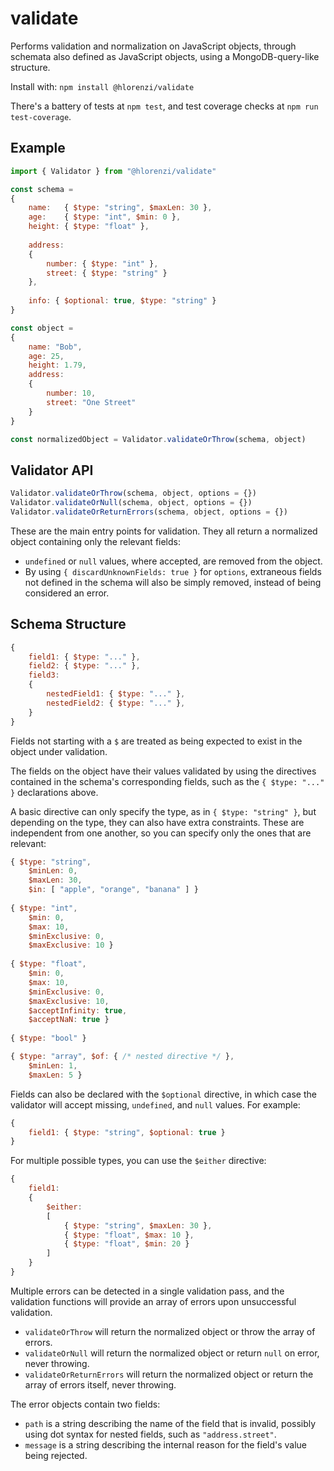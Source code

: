 # validate

Performs validation and normalization on JavaScript objects,
through schemata also defined as JavaScript objects,
using a MongoDB-query-like structure.

Install with: `npm install @hlorenzi/validate`

There's a battery of tests at `npm test`,
and test coverage checks at `npm run test-coverage`.

## Example

```js
import { Validator } from "@hlorenzi/validate"

const schema =
{
    name:   { $type: "string", $maxLen: 30 },
    age:    { $type: "int", $min: 0 },
    height: { $type: "float" },
    
    address:
    {
        number: { $type: "int" },
        street: { $type: "string" }
    },
    
    info: { $optional: true, $type: "string" }
}

const object =
{
    name: "Bob",
    age: 25,
    height: 1.79,
    address:
    {
        number: 10,
        street: "One Street"
    }
}

const normalizedObject = Validator.validateOrThrow(schema, object)
```

## Validator API

```js
Validator.validateOrThrow(schema, object, options = {})
Validator.validateOrNull(schema, object, options = {})
Validator.validateOrReturnErrors(schema, object, options = {})
```

These are the main entry points for validation. They all return
a normalized object containing only the relevant fields:

- `undefined` or `null` values, where accepted, are removed from the object.
- By using `{ discardUnknownFields: true }` for `options`,
extraneous fields not defined in the schema will also be simply removed,
instead of being considered an error.

## Schema Structure

```js
{
    field1: { $type: "..." },
    field2: { $type: "..." },
    field3:
    {
        nestedField1: { $type: "..." },
        nestedField2: { $type: "..." },
    }
}
```

Fields not starting with a `$` are treated as being expected
to exist in the object under validation.

The fields on the object have their values validated
by using the directives contained in the schema's corresponding
fields, such as the `{ $type: "..." }` declarations above.

A basic directive can only specify the type, as in
`{ $type: "string" }`, but depending on the type, they can also
have extra constraints. These are independent from one another,
so you can specify only the ones that are relevant:

```js
{ $type: "string",
    $minLen: 0,
    $maxLen: 30,
    $in: [ "apple", "orange", "banana" ] }
    
{ $type: "int",
    $min: 0,
    $max: 10,
    $minExclusive: 0,
    $maxExclusive: 10 }
    
{ $type: "float",
    $min: 0,
    $max: 10,
    $minExclusive: 0,
    $maxExclusive: 10,
    $acceptInfinity: true,
    $acceptNaN: true }
    
{ $type: "bool" }

{ $type: "array", $of: { /* nested directive */ },
    $minLen: 1,
    $maxLen: 5 }
```

Fields can also be declared with the `$optional` directive,
in which case the validator will accept missing, `undefined`, and `null` values.
For example:

```js
{
    field1: { $type: "string", $optional: true }
}
```

For multiple possible types, you can use the `$either` directive:

```js
{
    field1:
    {
        $either:
        [
            { $type: "string", $maxLen: 30 },
            { $type: "float", $max: 10 },
            { $type: "float", $min: 20 }
        ]
    }
}
```

Multiple errors can be detected in a single validation pass, and the
validation functions will provide an array of errors upon unsuccessful
validation.

- `validateOrThrow` will return the normalized object or throw the array of
errors.
- `validateOrNull` will return the normalized object or return `null` on error,
never throwing.
- `validateOrReturnErrors` will return the normalized object or return the
array of errors itself, never throwing.

The error objects contain two fields:

- `path` is a string describing the name of the field that is invalid,
possibly using dot syntax for nested fields, such as `"address.street"`.
- `message` is a string describing the internal reason for the field's value
being rejected.